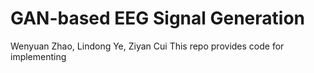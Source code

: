 # GAN-based EEG Signal Generation
Wenyuan Zhao, Lindong Ye, Ziyan Cui
This repo provides code for implementing 
